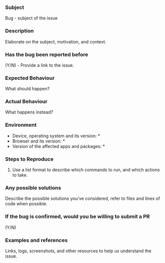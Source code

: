 ### Subject
Bug - subject of the issue

### Description
Elaborate on the subject, motivation, and context.

### Has the bug been reported before
(Y/N) - Provide a link to the issue.

### Expected Behaviour
What should happen?

### Actual Behaviour
What happens instead?

### Environment
* Device, operating system and its version:
  *
* Browser and its version:
  *
* Version of the affected apps and packages:
  *

### Steps to Reproduce
1. Use a list format to describe which commands to run, and which actions to take.

### Any possible solutions
Describe the possible solutions you've considered, refer to files and lines of code when possible.

### If the bug is confirmed, would you be willing to submit a PR
(Y/N)

### Examples and references
Links, logs, screenshots, and other resources to help us understand the issue.
